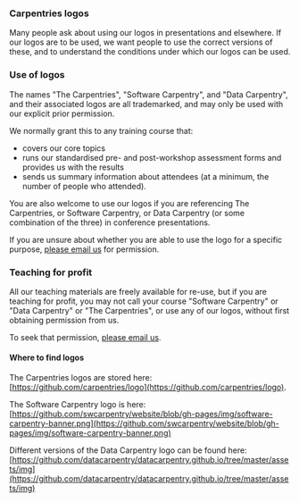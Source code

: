 ### Carpentries logos

Many people ask about using our logos in presentations and elsewhere. If our logos are to be used, we want people to use
the correct versions of these, and to understand the conditions under which our logos can be used.

### Use of logos
 
 The names "The Carpentries", "Software Carpentry", and "Data Carpentry", and their associated logos are all 
 trademarked, and may only be used with our explicit prior permission.
 
We normally grant this to any training course that:

* covers our core topics</a>
* runs our standardised pre- and post-workshop assessment forms and provides us with the results
* sends us summary information about attendees (at a minimum, the number of people who attended).

You are also welcome to use our logos if you are referencing The Carpentries, or Software Carpentry, or Data Carpentry (or some combination of the three) in conference presentations.

If you are unsure about whether you are able to use the logo for a specific purpose, [please email us](mailto:team@carpentries.org) for permission.

### Teaching for profit

All our teaching materials are freely available for re-use, but if you are teaching for profit, you may not call your course "Software Carpentry" or "Data Carpentry" or "The Carpentries", or use any of our logos, without first obtaining permission</a> from us.

To seek that permission, [please email us](mailto:team@carpentries.org).

#### Where to find logos

The Carpentries logos are stored here: [https://github.com/carpentries/logo](https://github.com/carpentries/logo).

The Software Carpentry logo is here: [https://github.com/swcarpentry/website/blob/gh-pages/img/software-carpentry-banner.png](https://github.com/swcarpentry/website/blob/gh-pages/img/software-carpentry-banner.png)

Different versions of the Data Carpentry logo can be found here: [https://github.com/datacarpentry/datacarpentry.github.io/tree/master/assets/img](https://github.com/datacarpentry/datacarpentry.github.io/tree/master/assets/img)
